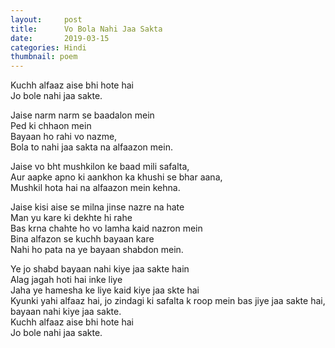 ```yaml
---
layout:     post
title:      Vo Bola Nahi Jaa Sakta
date:       2019-03-15 
categories: Hindi
thumbnail: poem
---
```


Kuchh alfaaz aise bhi hote hai  
Jo bole nahi jaa sakte.  

Jaise narm narm se baadalon mein  
Ped ki chhaon mein   
Bayaan ho rahi vo nazme,  
Bola to nahi jaa sakta na alfaazon mein.  

Jaise vo bht mushkilon ke baad mili safalta,  
Aur aapke apno ki aankhon ka khushi se bhar aana,  
Mushkil hota hai na alfaazon mein kehna.  

Jaise kisi aise se milna jinse nazre na hate  
Man yu kare ki dekhte hi rahe  
Bas krna chahte ho vo lamha kaid nazron mein  
Bina alfazon se kuchh bayaan kare  
Nahi ho pata na ye bayaan shabdon mein.  

Ye jo shabd bayaan nahi kiye jaa sakte hain  
Alag jagah hoti hai inke liye  
Jaha ye hamesha ke liye kaid kiye jaa skte hai  
Kyunki yahi alfaaz hai, jo zindagi ki safalta k roop mein bas jiye jaa sakte hai, bayaan nahi kiye jaa sakte.  
Kuchh alfaaz aise bhi hote hai  
Jo bole nahi jaa sakte.  